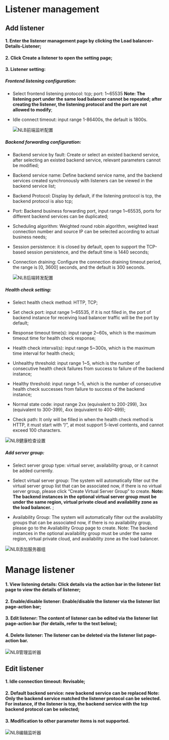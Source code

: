 # Listener management

## Add listener

#### 1. Enter the listener management page by clicking the Load balancer-Details-Listener;

#### 2. Click Create a listener to open the setting page;

#### 3. Listener setting:
	
##### Frontend listening configuration:
	
- Select frontend listening protocol: tcp; port: 1~65535 **Note: The listening port under the same load balancer cannot be repeated; after creating the listener, the listening protocol and the port are not allowed to modify**;	

- Idle connect timeout: input range 1-86400s, the default is 1800s.

  ![NLB前端监听配置](../../../../image/Networking/NLB/NLB-022.png)

##### Backend forwarding configuration:

- Backend service by fault: Create or select an existed backend service, after selecting an existed backend service, relevant parameters cannot be modified;

- Backend service name: Define backend service name, and the backend services created synchronously with listeners can be viewed in the backend service list;	
	
- Backend Protocol: Display by default, if the listening protocol is tcp, the backend protocol is also tcp;
	
- Port: Backend business forwarding port, input range 1~65535, ports for different backend services can be duplicated;
	
- Scheduling algorithm: Weighted round robin algorithm, weighted least connection number and source IP can be selected according to actual business needs;

- Session persistence: it is closed by default, open to support the TCP-based session persistence, and the default time is 1440 seconds;	
	
- Connection draining: Configure the connection draining timeout period, the range is [0, 3600] seconds, and the default is 300 seconds.

  ![NLB后端转发配置](../../../../image/Networking/NLB/NLB-023.png)	

##### Health check setting:

- Select health check method: HTTP, TCP;
	
- Set check port: input range 1~65535, if it is not filled in, the port of backend instance for receiving load balancer traffic will be the port by default;
	
- Response timeout time(s): input range 2~60s, which is the maximum timeout time for health check response;
	
- Health check interval(s): input range 5~300s, which is the maximum time interval for health check;
	
- Unhealthy threshold: input range 1~5, which is the number of consecutive health check failures from success to failure of the backend instance;
	
- Healthy threshold: input range 1~5, which is the number of consecutive health check successes from failure to success of the backend instance;
	
- Normal state code: input range 2xx (equivalent to 200-299), 3xx (equivalent to 300-399), 4xx (equivalent to 400-499);
	
- Check path: It only will be filled in when the health check method is HTTP, it must start with “/”, at most support 5-level contents, and cannot exceed 100 characters.

![NLB健康检查设置](../../../../image/Networking/NLB/NLB-029.png)

##### Add server group:

- Select server group type: virtual server, availability group, or it cannot be added currently.
	
- Select virtual server group: The system will automatically filter out the virtual server group list that can be associated now, if there is no virtual server group, please click “Create Virtual Server Group” to create. **Note: The backend instances in the optional virtual server group must be under the same region, virtual private cloud and availability zone as the load balancer.** ;	

- Availability Group: The system will automatically filter out the availability groups that can be associated now, if there is no availability group, please go to the Availability Group page to create. Note: The backend instances in the optional availability group must be under the same region, virtual private cloud, and availability zone as the load balancer.

![NLB添加服务器组](../../../../image/Networking/NLB/NLB-030.png)


# Manage listener

#### 1. View listening details: Click details via the action bar in the listener list page to view the details of listener;

#### 2. Enable/disable listener: Enable/disable the listener via the listener list page-action bar;

#### 3. Edit listener: The content of listener can be edited via the listener list page-action bar (for details, refer to the text below);

#### 4. Delete listener: The listener can be deleted via the listener list page-action bar.

![NLB管理监听器](../../../../image/Networking/NLB/NLB-Listener-Mgm.png)
	
## Edit listener

#### 1. Idle connection timeout: Revisable;

#### 2. Default backend service: new backend service can be replaced **Note: Only the backend service matched the listener protocol can be selected. For instance, if the listener is tcp, the backend service with the tcp backend protocol can be selected**;

#### 3. Modification to other parameter items is not supported.

![NLB编辑监听器](../../../../image/Networking/NLB/NLB-Listener-Edit.png)
	


